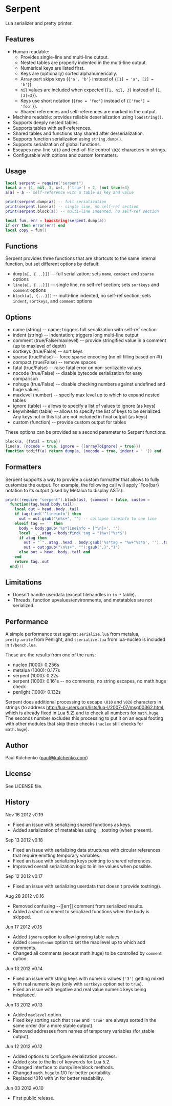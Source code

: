 # Serpent

Lua serializer and pretty printer.

## Features

* Human readable:
    * Provides single-line and multi-line output.
    * Nested tables are properly indented in the multi-line output.
    * Numerical keys are listed first.
    * Keys are (optionally) sorted alphanumerically.
    * Array part skips keys (`{'a', 'b'}` instead of `{[1] = 'a', [2] = 'b'}`).
    * `nil` values are included when expected (`{1, nil, 3}` instead of `{1, [3]=3}`).
    * Keys use short notation (`{foo = 'foo'}` instead of `{['foo'] = 'foo'}`).
    * Shared references and self-references are marked in the output.
* Machine readable: provides reliable deserialization using `loadstring()`.
* Supports deeply nested tables.
* Supports tables with self-references.
* Shared tables and functions stay shared after de/serialization.
* Supports function serialization using `string.dump()`.
* Supports serialization of global functions.
* Escapes new-line `\010` and end-of-file control `\026` characters in strings.
* Configurable with options and custom formatters.

## Usage

```lua
local serpent = require("serpent")
local a = {1, nil, 3, x=1, ['true'] = 2, [not true]=3}
a[a] = a -- self-reference with a table as key and value

print(serpent.dump(a)) -- full serialization
print(serpent.line(a)) -- single line, no self-ref section
print(serpent.block(a)) -- multi-line indented, no self-ref section

local fun, err = loadstring(serpent.dump(a))
if err then error(err) end
local copy = fun()
```

## Functions

Serpent provides three functions that are shortcuts to the same
internal function, but set different options by default:

* `dump(a[, {...}])` -- full serialization; sets `name`, `compact` and `sparse` options
* `line(a[, {...}])` -- single line, no self-ref section; sets `sortkeys` and `comment` options
* `block(a[, {...}])` -- multi-line indented, no self-ref section; sets `indent`, `sortkeys`, and `comment` options

## Options

* name (string) -- name; triggers full serialization with self-ref section
* indent (string) -- indentation; triggers long multi-line output
* comment (true/False/maxlevel) -- provide stringified value in a comment (up to maxlevel of depth)
* sortkeys (true/False) -- sort keys
* sparse (true/False) -- force sparse encoding (no nil filling based on #t)
* compact (true/False) -- remove spaces
* fatal (true/False) -- raise fatal error on non-serilizable values
* nocode (true/False) -- disable bytecode serialization for easy comparison
* nohuge (true/False) -- disable checking numbers against undefined and huge values
* maxlevel (number) -- specify max level up to which to expand nested tables
* ignore (table) -- allows to specify a list of values to ignore (as keys)
* keywhitelist (table) -- allows to specify the list of keys to be serialized. Any keys not in this list are not included in final output (as keys)
* custom (function) -- provide custom output for tables

These options can be provided as a second parameter to Serpent functions.

```lua
block(a, {fatal = true})
line(a, {nocode = true, ignore = {[arrayToIgnore] = true}})
function todiff(a) return dump(a, {nocode = true, indent = ' '}) end
```

## Formatters

Serpent supports a way to provide a custom formatter that allows to fully
customize the output. For example, the following call will apply
`Foo{bar} notation to its output (used by Metalua to display ASTs):

```lua
print((require "serpent").block(ast, {comment = false, custom =
  function(tag,head,body,tail)
    local out = head..body..tail
    if tag:find('^lineinfo') then
      out = out:gsub("\n%s+", "") -- collapse lineinfo to one line
    elseif tag == '' then
      body = body:gsub('%s*lineinfo = [^\n]+', '')
      local _,_,atag = body:find('tag = "(%w+)"%s*$')
      if atag then
        out = "`"..atag..head.. body:gsub('%s*tag = "%w+"%s*$', '')..tail
        out = out:gsub("\n%s+", ""):gsub(",}","}")
      else out = head..body..tail end
    end
    return tag..out
  end}))
```

## Limitations

* Doesn't handle userdata (except filehandles in `io.*` table).
* Threads, function upvalues/environments, and metatables are not serialized.

## Performance

A simple performance test against `serialize.lua` from metalua, `pretty.write`
from Penlight, and `tserialize.lua` from lua-nucleo is included in `t/bench.lua`.

These are the results from one of the runs:

* nucleo (1000): 0.256s
* metalua (1000): 0.177s
* serpent (1000): 0.22s
* serpent (1000): 0.161s -- no comments, no string escapes, no math.huge check
* penlight (1000): 0.132s

Serpent does additional processing to escape `\010` and `\026` characters in
strings (to address http://lua-users.org/lists/lua-l/2007-07/msg00362.html,
which is already fixed in Lua 5.2) and to check all numbers for `math.huge`.
The seconds number excludes this processing to put it on an equal footing
with other modules that skip these checks (`nucleo` still checks for `math.huge`).

## Author

Paul Kulchenko (paul@kulchenko.com)

## License

See LICENSE file.

## History

Nov 16 2012 v0.19
  - Fixed an issue with serializing shared functions as keys.
  - Added serialization of metatables using __tostring (when present).

Sep 13 2012 v0.18
  - Fixed an issue with serializing data structures with circular references that require emitting temporary variables.
  - Fixed an issue with serializing keys pointing to shared references.
  - Improved overall serialization logic to inline values when possible.

Sep 12 2012 v0.17
  - Fixed an issue with serializing userdata that doesn't provide tostring().

Aug 28 2012 v0.16
  - Removed confusing --[[err]] comment from serialized results.
  - Added a short comment to serialized functions when the body is skipped.

Jun 17 2012 v0.15
  - Added `ignore` option to allow ignoring table values.
  - Added `comment=num` option to set the max level up to which add comments.
  - Changed all comments (except math.huge) to be controlled by `comment` option.

Jun 13 2012 v0.14
  - Fixed an issue with string keys with numeric values `['3']` getting mixed
    with real numeric keys (only with `sortkeys` option set to `true`).
  - Fixed an issue with negative and real value numeric keys being misplaced.

Jun 13 2012 v0.13
  - Added `maxlevel` option.
  - Fixed key sorting such that `true` and `'true'` are always sorted in
    the same order (for a more stable output).
  - Removed addresses from names of temporary variables (for stable output).

Jun 12 2012 v0.12
  - Added options to configure serialization process.
  - Added `goto` to the list of keywords for Lua 5.2.
  - Changed interface to dump/line/block methods.
  - Changed `math.huge` to 1/0 for better portability.
  - Replaced \010 with \n for better readability.

Jun 03 2012 v0.10
  - First public release.
